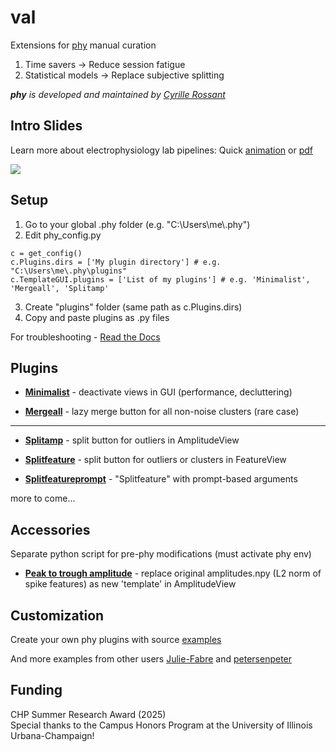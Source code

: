 # val
Extensions for [phy](https://github.com/cortex-lab/phy) manual curation  

1. Time savers -> Reduce session fatigue
2. Statistical models -> Replace subjective splitting


_**phy** is developed and maintained by [Cyrille Rossant](https://cyrille.rossant.net)_


## Intro Slides
Learn more about electrophysiology lab pipelines:
Quick [animation](/education/Intro%20to%20Phy.gif) or [pdf](/education/Intro%20to%20Phy.pdf)

![](/education/Intro%20to%20Phy.gif)

## Setup
1. Go to your global .phy folder (e.g. "C:\\Users\\me\\.phy")
2. Edit phy_config.py
```
c = get_config()
c.Plugins.dirs = ['My plugin directory'] # e.g. "C:\Users\me\.phy\plugins"
c.TemplateGUI.plugins = ['List of my plugins'] # e.g. 'Minimalist', 'Mergeall', 'Splitamp'
```
3. Create "plugins" folder (same path as c.Plugins.dirs)
4. Copy and paste plugins as .py files

For troubleshooting - [Read the Docs](https://phy.readthedocs.io/en/latest/customization)

## Plugins
* [**Minimalist**](/plugins/minimalist.py) - deactivate views in GUI (performance, decluttering)

* [**Mergeall**](/plugins/mergeall.py) - lazy merge button for all non-noise clusters (rare case)

-----------------------------------------------------------------------------------------------------

* [**Splitamp**](/plugins/splitamp.py) - split button for outliers in AmplitudeView

* [**Splitfeature**](/plugins/splitfeature.py) - split button for outliers or clusters in FeatureView

* [**Splitfeatureprompt**](/plugins/splitfeature.py) - "Splitfeature" with prompt-based arguments

more to come...

## Accessories
Separate python script for pre-phy modifications (must activate phy env)
* [**Peak to trough amplitude**](/accessories/peak_trough.py) - replace original amplitudes.npy (L2 norm of spike features) as new 'template' in AmplitudeView

## Customization
Create your own phy plugins with source [examples](https://phy.readthedocs.io/en/latest/plugins)

And more examples from other users [Julie-Fabre](https://github.com/Julie-Fabre/phyPlugins) and [petersenpeter](https://github.com/petersenpeter/phy2-plugins)

## Funding
CHP Summer Research Award (2025)  
Special thanks to the Campus Honors Program at the University of Illinois Urbana-Champaign!
